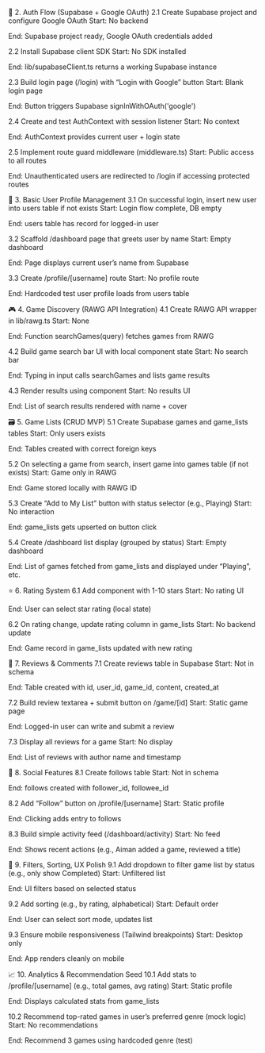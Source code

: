 🔐 2. Auth Flow (Supabase + Google OAuth)
2.1 Create Supabase project and configure Google OAuth
Start: No backend

End: Supabase project ready, Google OAuth credentials added

2.2 Install Supabase client SDK
Start: No SDK installed

End: lib/supabaseClient.ts returns a working Supabase instance

2.3 Build login page (/login) with “Login with Google” button
Start: Blank login page

End: Button triggers Supabase signInWithOAuth('google')

2.4 Create and test AuthContext with session listener
Start: No context

End: AuthContext provides current user + login state

2.5 Implement route guard middleware (middleware.ts)
Start: Public access to all routes

End: Unauthenticated users are redirected to /login if accessing protected routes

👤 3. Basic User Profile Management
3.1 On successful login, insert new user into users table if not exists
Start: Login flow complete, DB empty

End: users table has record for logged-in user

3.2 Scaffold /dashboard page that greets user by name
Start: Empty dashboard

End: Page displays current user’s name from Supabase

3.3 Create /profile/[username] route
Start: No profile route

End: Hardcoded test user profile loads from users table

🎮 4. Game Discovery (RAWG API Integration)
4.1 Create RAWG API wrapper in lib/rawg.ts
Start: None

End: Function searchGames(query) fetches games from RAWG

4.2 Build game search bar UI with local component state
Start: No search bar

End: Typing in input calls searchGames and lists game results

4.3 Render results using <GameCard /> component
Start: No results UI

End: List of search results rendered with name + cover

🗃️ 5. Game Lists (CRUD MVP)
5.1 Create Supabase games and game_lists tables
Start: Only users exists

End: Tables created with correct foreign keys

5.2 On selecting a game from search, insert game into games table (if not exists)
Start: Game only in RAWG

End: Game stored locally with RAWG ID

5.3 Create “Add to My List” button with status selector (e.g., Playing)
Start: No interaction

End: game_lists gets upserted on button click

5.4 Create /dashboard list display (grouped by status)
Start: Empty dashboard

End: List of games fetched from game_lists and displayed under “Playing”, etc.

⭐ 6. Rating System
6.1 Add <RatingStars /> component with 1-10 stars
Start: No rating UI

End: User can select star rating (local state)

6.2 On rating change, update rating column in game_lists
Start: No backend update

End: Game record in game_lists updated with new rating

💬 7. Reviews & Comments
7.1 Create reviews table in Supabase
Start: Not in schema

End: Table created with id, user_id, game_id, content, created_at

7.2 Build review textarea + submit button on /game/[id]
Start: Static game page

End: Logged-in user can write and submit a review

7.3 Display all reviews for a game
Start: No display

End: List of reviews with author name and timestamp

🤝 8. Social Features
8.1 Create follows table
Start: Not in schema

End: follows created with follower_id, followee_id

8.2 Add “Follow” button on /profile/[username]
Start: Static profile

End: Clicking adds entry to follows

8.3 Build simple activity feed (/dashboard/activity)
Start: No feed

End: Shows recent actions (e.g., Aiman added a game, reviewed a title)

🧼 9. Filters, Sorting, UX Polish
9.1 Add dropdown to filter game list by status (e.g., only show Completed)
Start: Unfiltered list

End: UI filters based on selected status

9.2 Add sorting (e.g., by rating, alphabetical)
Start: Default order

End: User can select sort mode, updates list

9.3 Ensure mobile responsiveness (Tailwind breakpoints)
Start: Desktop only

End: App renders cleanly on mobile

📈 10. Analytics & Recommendation Seed
10.1 Add stats to /profile/[username] (e.g., total games, avg rating)
Start: Static profile

End: Displays calculated stats from game_lists

10.2 Recommend top-rated games in user’s preferred genre (mock logic)
Start: No recommendations

End: Recommend 3 games using hardcoded genre (test)